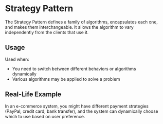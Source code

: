 # Strategy Pattern
The Strategy Pattern defines a family of algorithms, encapsulates each one, and makes them interchangeable. It allows the algorithm to vary independently from the clients that use it.

## Usage
Used when:
- You need to switch between different behaviors or algorithms dynamically
- Various algorithms may be applied to solve a problem

## Real-Life Example
In an e-commerce system, you might have different payment strategies (PayPal, credit card, bank transfer), and the system can dynamically choose which to use based on user preference.
